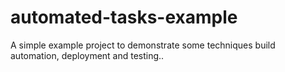 automated-tasks-example
=======================

A simple example project to demonstrate some techniques build automation, deployment and testing..

